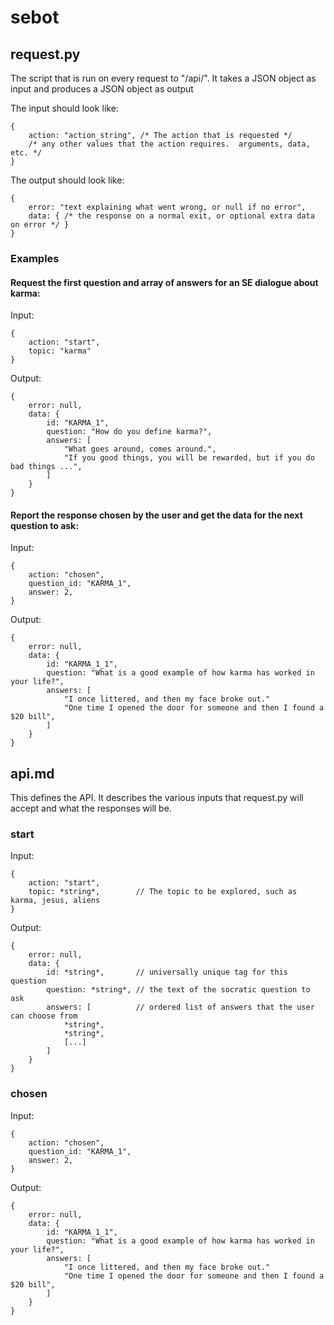 # sebot


## request.py
	
The script that is run on every request to "/api/".
It takes a JSON object as input and produces a JSON object as output

The input should look like:

	{
		action: "action_string", /* The action that is requested */
		/* any other values that the action requires.  arguments, data, etc. */
	}

The output should look like:
	
	{
		error: "text explaining what went wrong, or null if no error",
		data: { /* the response on a normal exit, or optional extra data on error */ }
	}


### Examples

#### Request the first question and array of answers for an SE dialogue about karma:

Input:

	{
		action: "start",
		topic: "karma"
	}

Output:

	{
		error: null,
		data: {
			id: "KARMA_1",
			question: "How do you define karma?",
			answers: [
				"What goes around, comes around.",
				"If you good things, you will be rewarded, but if you do bad things ...",
			]
		}
	}

#### Report the response chosen by the user and get the data for the next question to ask:

Input:

	{
		action: "chosen",
		question_id: "KARMA_1",
		answer: 2,
	}

Output:

	{
		error: null,
		data: {
			id: "KARMA_1_1",
			question: "What is a good example of how karma has worked in your life?",
			answers: [
				"I once littered, and then my face broke out."
				"One time I opened the door for someone and then I found a $20 bill",
			]
		}
	}


## api.md

This defines the API.
It describes the various inputs that request.py will accept and what the responses
will be.

### start

Input:

	{
		action: "start",
		topic: *string*,		// The topic to be explored, such as karma, jesus, aliens
	}

Output:

	{
		error: null,
		data: {
			id: *string*,		// universally unique tag for this question
			question: *string*,	// the text of the socratic question to ask
			answers: [			// ordered list of answers that the user can choose from
				*string*,	
				*string*,
				[...]
			]
		}
	}


### chosen

Input:

	{
		action: "chosen",
		question_id: "KARMA_1",
		answer: 2,
	}

Output:

	{
		error: null,
		data: {
			id: "KARMA_1_1",
			question: "What is a good example of how karma has worked in your life?",
			answers: [
				"I once littered, and then my face broke out."
				"One time I opened the door for someone and then I found a $20 bill",
			]
		}
	}


